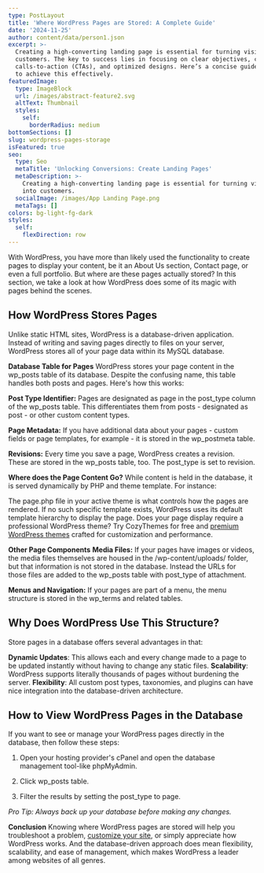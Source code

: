 ```yaml
---
type: PostLayout
title: 'Where WordPress Pages are Stored: A Complete Guide'
date: '2024-11-25'
author: content/data/person1.json
excerpt: >-
  Creating a high-converting landing page is essential for turning visitors into
  customers. The key to success lies in focusing on clear objectives, compelling
  calls-to-action (CTAs), and optimized designs. Here’s a concise guide on how
  to achieve this effectively.
featuredImage:
  type: ImageBlock
  url: /images/abstract-feature2.svg
  altText: Thumbnail
  styles:
    self:
      borderRadius: medium
bottomSections: []
slug: wordpress-pages-storage
isFeatured: true
seo:
  type: Seo
  metaTitle: 'Unlocking Conversions: Create Landing Pages'
  metaDescription: >-
    Creating a high-converting landing page is essential for turning visitors
    into customers.
  socialImage: /images/App Landing Page.png
  metaTags: []
colors: bg-light-fg-dark
styles:
  self:
    flexDirection: row
---
```

With WordPress, you have more than likely used the functionality to create pages to display your content, be it an About Us section, Contact page, or even a full portfolio. But where are these pages actually stored? In this section, we take a look at how WordPress does some of its magic with pages behind the scenes.

## How WordPress Stores Pages

Unlike static HTML sites, WordPress is a database-driven application. Instead of writing and saving pages directly to files on your server, WordPress stores all of your page data within its MySQL database.

**Database Table for Pages**
WordPress stores your page content in the wp\_posts table of its database. Despite the confusing name, this table handles both posts and pages. Here's how this works:

**Post Type Identifier:**
Pages are designated as page in the post\_type column of the wp\_posts table. This differentiates them from posts - designated as post - or other custom content types.

**Page Metadata:**
If you have additional data about your pages - custom fields or page templates, for example - it is stored in the wp\_postmeta table.

**Revisions:**
Every time you save a page, WordPress creates a revision. These are stored in the wp\_posts table, too. The post\_type is set to revision.

**Where does the Page Content Go?**
While content is held in the database, it is served dynamically by PHP and theme template. For instance:

The page.php file in your active theme is what controls how the pages are rendered. If no such specific template exists, WordPress uses its default template hierarchy to display the page. Does your page display require a professional WordPress theme? Try CozyThemes for free and [premium WordPress themes](https://cozythemes.com/) crafted for customization and performance.

**Other Page Components**
**Media Files:**
If your pages have images or videos, the media files themselves are housed in the /wp-content/uploads/ folder, but that information is not stored in the database. Instead the URLs for those files are added to the wp\_posts table with post\_type of attachment.

**Menus and Navigation:**
If your pages are part of a menu, the menu structure is stored in the wp\_terms and related tables.

## Why Does WordPress Use This Structure?

Store pages in a database offers several advantages in that:

**Dynamic Updates**: This allows each and every change made to a page to be updated instantly without having to change any static files.
**Scalability**: WordPress supports literally thousands of pages without burdening the server.
**Flexibility**: All custom post types, taxonomies, and plugins can have nice integration into the database-driven architecture.

## How to View WordPress Pages in the Database

If you want to see or manage your WordPress pages directly in the database, then follow these steps:

1.  Open your hosting provider's cPanel and open the database management tool-like phpMyAdmin.

2.  Click wp\_posts table.

3.  Filter the results by setting the post\_type to page.

*Pro Tip: Always back up your database before making any changes.*

**Conclusion**
Knowing where WordPress pages are stored will help you troubleshoot a problem, [customize your site](https://cozythemes.com/blog/customizable-wordpress-theme/), or simply appreciate how WordPress works. And the database-driven approach does mean flexibility, scalability, and ease of management, which makes WordPress a leader among websites of all genres.
